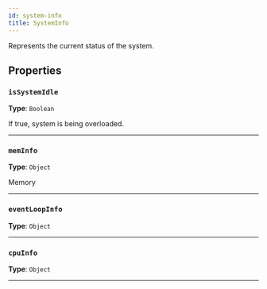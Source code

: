 ```yaml
---
id: system-info
title: SystemInfo
---
```


<a name="systeminfo"></a>

Represents the current status of the system.

## Properties

### `isSystemIdle`

**Type**: `Boolean`

If true, system is being overloaded.

---

### `memInfo`

**Type**: `Object`

Memory

---

### `eventLoopInfo`

**Type**: `Object`

---

### `cpuInfo`

**Type**: `Object`

---
